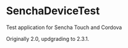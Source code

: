 SenchaDeviceTest
================

Test application for Sencha Touch and Cordova

Originally 2.0, updgrading to 2.3.1.
